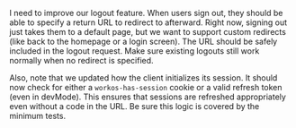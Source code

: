 I need to improve our logout feature. When users sign out, they should be able to specify a return URL to redirect to afterward. Right now, signing out just takes them to a default page, but we want to support custom redirects (like back to the homepage or a login screen). The URL should be safely included in the logout request. Make sure existing logouts still work normally when no redirect is specified.

Also, note that we updated how the client initializes its session. It should now check for either a `workos-has-session` cookie or a valid refresh token (even in devMode). This ensures that sessions are refreshed appropriately even without a code in the URL. Be sure this logic is covered by the minimum tests.
